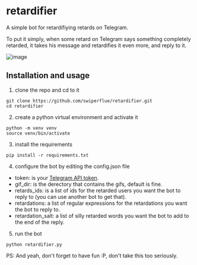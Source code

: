 # retardifier

A simple bot for retardifiying retards on Telegram.

To put it simply, when some retard on Telegram says something completely retarded, it takes his message and retardifies it even more, and reply to it.

![image](https://user-images.githubusercontent.com/81438111/122693829-553a9600-d233-11eb-9e6a-0c55c10ac192.png)

## Installation and usage

1. clone the repo and cd to it
```
git clone https://github.com/swiperflue/retardifier.git
cd retardifier
```
2. create a python virtual environment and activate it
```
python -m venv venv
source venv/bin/activate
```
3. install the requirements
```
pip install -r requirements.txt
```
4. configure the bot by editing the config.json file
- token: is your [Telegram API token](https://core.telegram.org/bots/).
- gif_dir: is the derectory that contains the gifs, default is fine.
- retards_ids: is a list of ids for the retarded users you want the bot to reply to (you can use another bot to get that).
- retardations: a list of regular expressions for the retardations you want the bot to reply to.
- retardation_salt: a list of silly retarded words you want the bot to add to the end of the reply.

5. run the bot
```
python retardifier.py
```

PS: And yeah, don't forget to have fun :P, don't take this too seriously.
